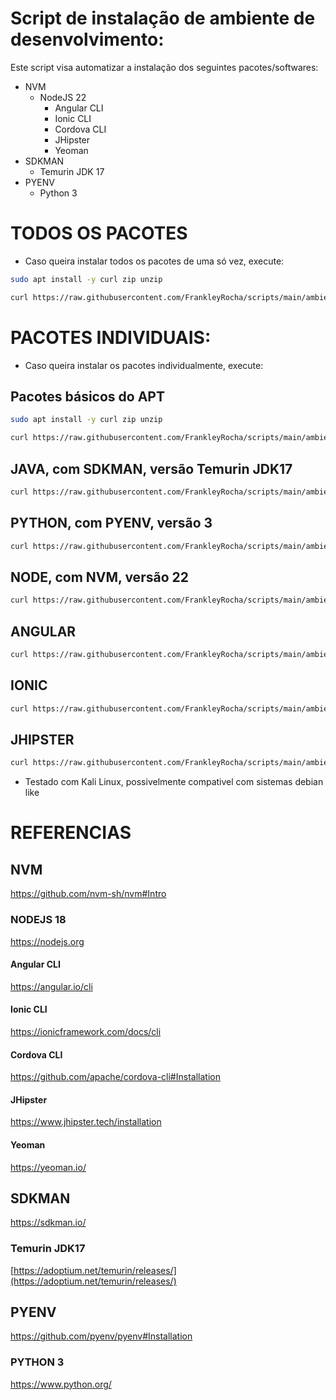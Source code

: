# Script de instalação de ambiente de desenvolvimento:

Este script visa automatizar a instalação dos seguintes pacotes/softwares:
- NVM
    - NodeJS 22
        - Angular CLI
        - Ionic CLI
        - Cordova CLI
        - JHipster
        - Yeoman
- SDKMAN
    - Temurin JDK 17
- PYENV
    - Python 3

# TODOS OS PACOTES

* Caso queira instalar todos os pacotes de uma só vez, execute:

````bash
sudo apt install -y curl zip unzip
````

````bash
curl https://raw.githubusercontent.com/FrankleyRocha/scripts/main/ambiente/kali-linux/install.sh | bash -il
````

# PACOTES INDIVIDUAIS:

* Caso queira instalar os pacotes individualmente, execute:

## Pacotes básicos do APT

````bash
sudo apt install -y curl zip unzip
````

````bash
curl https://raw.githubusercontent.com/FrankleyRocha/scripts/main/ambiente/kali-linux/pacotes.sh | bash -il
````

## JAVA, com SDKMAN, versão Temurin JDK17
````bash
curl https://raw.githubusercontent.com/FrankleyRocha/scripts/main/ambiente/kali-linux/java.sh | bash -il
````

## PYTHON, com PYENV, versão 3
````bash
curl https://raw.githubusercontent.com/FrankleyRocha/scripts/main/ambiente/kali-linux/python.sh | bash -il
````

## NODE, com NVM, versão 22
````bash
curl https://raw.githubusercontent.com/FrankleyRocha/scripts/main/ambiente/kali-linux/node.sh | bash -il
````

## ANGULAR
````bash
curl https://raw.githubusercontent.com/FrankleyRocha/scripts/main/ambiente/kali-linux/angular.sh | bash -il
````

## IONIC
````bash
curl https://raw.githubusercontent.com/FrankleyRocha/scripts/main/ambiente/kali-linux/ionic.sh | bash -il
````

## JHIPSTER
````bash
curl https://raw.githubusercontent.com/FrankleyRocha/scripts/main/ambiente/kali-linux/jhipster.sh | bash -il
````

* Testado com Kali Linux, possivelmente compativel com sistemas debian like

# REFERENCIAS

## NVM
https://github.com/nvm-sh/nvm#Intro

### NODEJS 18
https://nodejs.org

#### Angular CLI
https://angular.io/cli

#### Ionic CLI
https://ionicframework.com/docs/cli

#### Cordova CLI
https://github.com/apache/cordova-cli#Installation

#### JHipster
https://www.jhipster.tech/installation

#### Yeoman
https://yeoman.io/

## SDKMAN
https://sdkman.io/

### Temurin JDK17
[https://adoptium.net/temurin/releases/](https://adoptium.net/temurin/releases/)

## PYENV
https://github.com/pyenv/pyenv#Installation

### PYTHON 3
https://www.python.org/
